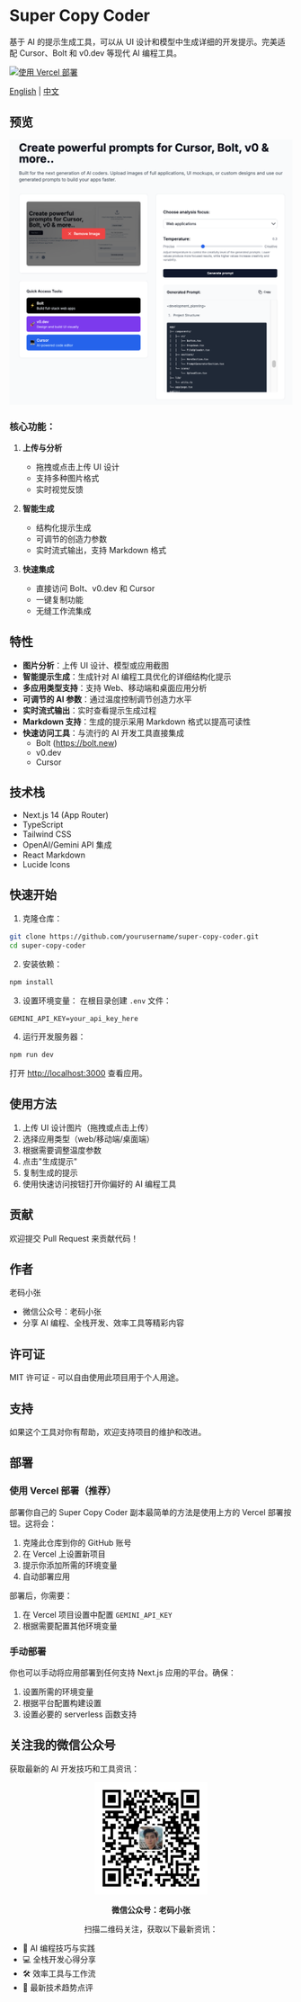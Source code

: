 # Super Copy Coder

基于 AI 的提示生成工具，可以从 UI 设计和模型中生成详细的开发提示。完美适配 Cursor、Bolt 和 v0.dev 等现代 AI 编程工具。


[![使用 Vercel 部署](https://vercel.com/button)](https://vercel.com/new/clone?repository-url=https%3A%2F%2Fgithub.com%2Fbravekingzhang%2Fcopy-coder&env=GEMINI_API_KEY&envDescription=API%20key%20required%20for%20Gemini%20API%20access&envLink=https%3A%2F%2Fmakersuite.google.com%2Fapp%2Fapikey&demo-title=Super%20Copy%20Coder&demo-description=AI-powered%20prompt%20generator%20for%20developers&demo-url=https%3A%2F%2Fsuper-copy-coder.vercel.app)

[English](./README.md) | [中文](./README_CN.md)

## 预览

![Super Copy Coder 预览](./artificial/screen.jpg)

### 核心功能：

1. **上传与分析**
   - 拖拽或点击上传 UI 设计
   - 支持多种图片格式
   - 实时视觉反馈

2. **智能生成**
   - 结构化提示生成
   - 可调节的创造力参数
   - 实时流式输出，支持 Markdown 格式

3. **快速集成**
   - 直接访问 Bolt、v0.dev 和 Cursor
   - 一键复制功能
   - 无缝工作流集成

## 特性

- **图片分析**：上传 UI 设计、模型或应用截图
- **智能提示生成**：生成针对 AI 编程工具优化的详细结构化提示
- **多应用类型支持**：支持 Web、移动端和桌面应用分析
- **可调节的 AI 参数**：通过温度控制调节创造力水平
- **实时流式输出**：实时查看提示生成过程
- **Markdown 支持**：生成的提示采用 Markdown 格式以提高可读性
- **快速访问工具**：与流行的 AI 开发工具直接集成
  - Bolt (https://bolt.new)
  - v0.dev
  - Cursor

## 技术栈

- Next.js 14 (App Router)
- TypeScript
- Tailwind CSS
- OpenAI/Gemini API 集成
- React Markdown
- Lucide Icons

## 快速开始

1. 克隆仓库：
```bash
git clone https://github.com/yourusername/super-copy-coder.git
cd super-copy-coder
```

2. 安装依赖：
```bash
npm install
```

3. 设置环境变量：
在根目录创建 `.env` 文件：
```env
GEMINI_API_KEY=your_api_key_here
```

4. 运行开发服务器：
```bash
npm run dev
```

打开 [http://localhost:3000](http://localhost:3000) 查看应用。

## 使用方法

1. 上传 UI 设计图片（拖拽或点击上传）
2. 选择应用类型（web/移动端/桌面端）
3. 根据需要调整温度参数
4. 点击"生成提示"
5. 复制生成的提示
6. 使用快速访问按钮打开你偏好的 AI 编程工具

## 贡献

欢迎提交 Pull Request 来贡献代码！

## 作者

老码小张
- 微信公众号：老码小张
- 分享 AI 编程、全栈开发、效率工具等精彩内容

## 许可证

MIT 许可证 - 可以自由使用此项目用于个人用途。

## 支持

如果这个工具对你有帮助，欢迎支持项目的维护和改进。

## 部署

### 使用 Vercel 部署（推荐）

部署你自己的 Super Copy Coder 副本最简单的方法是使用上方的 Vercel 部署按钮。这将会：

1. 克隆此仓库到你的 GitHub 账号
2. 在 Vercel 上设置新项目
3. 提示你添加所需的环境变量
4. 自动部署应用

部署后，你需要：
1. 在 Vercel 项目设置中配置 `GEMINI_API_KEY`
2. 根据需要配置其他环境变量

### 手动部署

你也可以手动将应用部署到任何支持 Next.js 应用的平台。确保：
1. 设置所需的环境变量
2. 根据平台配置构建设置
3. 设置必要的 serverless 函数支持 

## 关注我的微信公众号

获取最新的 AI 开发技巧和工具资讯：

<div align="center">
  <img src="./public/wechat-qr.jpg" alt="微信公众号二维码" width="200"/>
  <p><strong>微信公众号：老码小张</strong></p>
  <p>扫描二维码关注，获取以下最新资讯：</p>
  <ul align="left">
    <li>🤖 AI 编程技巧与实践</li>
    <li>💻 全栈开发心得分享</li>
    <li>🛠️ 效率工具与工作流</li>
    <li>🚀 最新技术趋势点评</li>
  </ul>
</div>